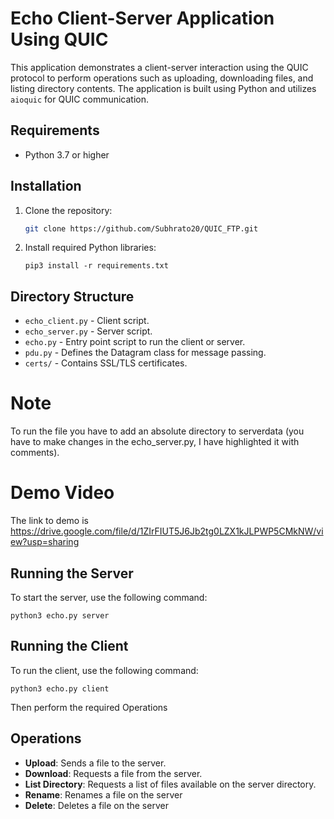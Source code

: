 # Echo Client-Server Application Using QUIC

This application demonstrates a client-server interaction using the QUIC protocol to perform operations such as uploading, downloading files, and listing directory contents. The application is built using Python and utilizes `aioquic` for QUIC communication.

## Requirements

- Python 3.7 or higher

## Installation

1. Clone the repository:
   ```bash
   git clone https://github.com/Subhrato20/QUIC_FTP.git
   ```
2. Install required Python libraries:
   ```
   pip3 install -r requirements.txt
   ```

## Directory Structure

- `echo_client.py` - Client script.
- `echo_server.py` - Server script.
- `echo.py` - Entry point script to run the client or server.
- `pdu.py` - Defines the Datagram class for message passing.
- `certs/` - Contains SSL/TLS certificates.


# Note

To run the file you have to add an absolute directory to serverdata (you have to make changes in the echo_server.py, I have highlighted it with comments).

# Demo Video
The link to demo is https://drive.google.com/file/d/1ZIrFIUT5J6Jb2tg0LZX1kJLPWP5CMkNW/view?usp=sharing


## Running the Server

To start the server, use the following command:

```
python3 echo.py server
```

## Running the Client

To run the client, use the following command:

```
python3 echo.py client

```
Then perform the required Operations

## Operations

- **Upload**: Sends a file to the server.
- **Download**: Requests a file from the server.
- **List Directory**: Requests a list of files available on the server directory.
- **Rename**: Renames a file on the server
- **Delete**: Deletes a file on the server 


